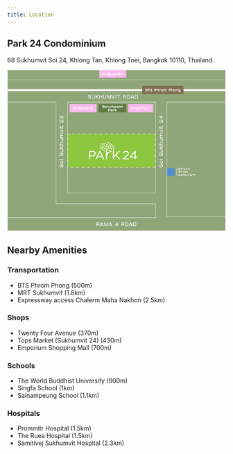 ```yaml
---
title: Location
---
```


## Park 24 Condominium
68 Sukhumvit Soi 24,
Khlong Tan, Khlong Toei,
Bangkok 10110, Thailand.

![map](/PK24-Map.jpg) 

## Nearby Amenities
### Transportation
* BTS Phrom Phong (500m)
* MRT Sukhumvit (1.8km)
* Expressway access Chalerm Maha Nakhon (2.5km)
### Shops
* Twenty Four Avenue (370m)
* Tops Market (Sukhumvit 24) (430m)
* Emporium Shopping Mall (700m)
### Schools
* The World Buddhist University (900m)
* Singfa School (1km)
* Sainampeung School (1.1km)
### Hospitals
* Prommitr Hospital (1.5km)
* The Ruea Hospital (1.5km)
* Samitivej Sukhumvit Hospital (2.3km)